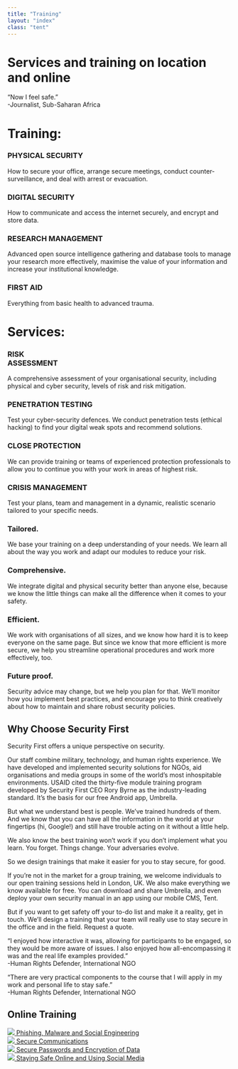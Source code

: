 ```yaml
---
title: "Training"
layout: "index"
class: "tent"
---
```

<div class="intro">
  <div class="container">
    <div class="row">
      <div class="col-12">
        <div class="d-none d-lg-block spacer-top100"></div>
        <h1 class="">Services and training on location and online</h1>
        <div class="home-description spacer-bottom100">
          <p>“Now I feel safe.” <br> -Journalist, Sub-Saharan Africa</p>
        </div>
      </div>
    </div>
  </div>
</div>
<div class="container service-list">
  <div class="row">
    <div class="col-lg-12 spacer-top100">
      <h1>Training:</h1>
    </div>
    <div class="col-lg-3">
      <div class="service-title">
        <h3 class="green">PHYSICAL SECURITY</h3>
      </div>
      <p class="service-icon">
        <i class="fa fa-eye"></i>
      </p>
      <p>How to secure your office, arrange secure meetings, conduct counter-surveillance, and deal with arrest or evacuation.</p>
    </div>
    <div class="col-lg-3">
      <div class="service-title">
        <h3 class="green">DIGITAL SECURITY</h3>
      </div>
      <p class="service-icon">
        <i class="fa fa-keyboard"></i>
      </p>
      <p>How to communicate and access the internet securely, and encrypt and store data.</p>
    </div>
    <div class="col-lg-3">
      <div class="service-title">
        <h3 class="green">RESEARCH MANAGEMENT</h3>
      </div>
      <p class="service-icon">
        <i class="fa fa-archive"></i>
      </p>
      <p>Advanced open source intelligence gathering and database tools to manage your research more effectively, maximise the
        value of your information and increase your institutional knowledge.
      </p>
    </div>
    <div class="col-lg-3">
      <div class="service-title">
        <h3 class="green">FIRST AID</h3>
      </div>
      <p class="service-icon">
        <i class="fa fa-medkit"></i>
      </p>
      <p>Everything from basic health to advanced trauma.</p>
    </div>
  </div>
</div>
<div class="container service-list">
  <div class="row">
    <div class="col-lg-12">
      <h1>Services:</h1>
    </div>
    <div class="col-lg-3">
      <div class="service-title">
        <h3 class="green">RISK<br>ASSESSMENT</h3>
      </div>
      <p class="service-icon">
        <i class="fa fa-sitemap"></i>
      </p>
      <p>A comprehensive assessment of your organisational security, including physical and cyber security, levels of risk and
        risk mitigation.
      </p>
    </div>
    <div class="col-lg-3">
      <div class="service-title">
        <h3 class="green">PENETRATION TESTING</h3>
      </div>
      <p class="service-icon">
        <i class="fa fa-cogs"></i>
      </p>
      <p>Test your cyber-security defences. We conduct penetration tests (ethical hacking) to find your digital weak spots and
        recommend solutions.
      </p>
    </div>
    <div class="col-lg-3">
      <div class="service-title">
        <h3 class="green">CLOSE PROTECTION</h3>
      </div>
      <p class="service-icon">
        <i class="fa fa-street-view"></i>
      </p>
      <p>We can provide training or teams of experienced protection professionals to allow you to continue you with your work
        in areas of highest risk.
      </p>
    </div>
    <div class="col-lg-3">
      <div class="service-title">
        <h3 class="green">CRISIS MANAGEMENT</h3>
      </div>
      <p class="service-icon">
        <i class="fa fa-flag"></i>
      </p>
      <p>Test your plans, team and management in a dynamic, realistic scenario tailored to your specific needs.</p>
    </div>
  </div>
</div>
<div class="section-gray">
  <div class="container">
    <div class="row">
      <div class="col-lg-8 offset-lg-2 center">
        <h3 class="center green">Tailored.</h3>
        <p class="grey s0">We base your training on a deep understanding of your needs. We learn all about the way you work and adapt our modules to reduce your risk.</p>
        <h3 class="center green">Comprehensive.</h3>
        <p class="grey spacer-bottom30">We integrate digital and physical security better than anyone else, because we know the little things can make all the difference when it comes to your safety.</p>
        <h3 class="center green">Efficient.</h3>
        <p class="grey spacer-bottom30">We work with organisations of all sizes, and we know how hard it is to keep everyone on the same page. But since we know that more efficient is more secure, we help you streamline operational procedures and work more effectively, too.</p>
        <h3 class="center green">Future proof.</h3>
        <p class="grey spacer-bottom30">Security advice may change, but we help you plan for that. We’ll monitor how you implement best practices, and encourage you to think creatively about how to maintain and share robust security policies.</p>
      </div>
    </div>
  </div>
</div>

<div class="container">
  <div class="row">
    <div class="col-12 spacer-top70"></div>
    <div class="col-lg-8 offset-lg-2 spacer-top70 spacer-bottom100">
      <h2>Why Choose Security First</h2>
      <p>Security First offers a unique perspective on security.</p>
      <p>Our staff combine military, technology, and human rights experience. We have developed and implemented security solutions for NGOs, aid organisations and media groups in some of the world’s most inhospitable environments. USAID cited the thirty-five module training program developed by Security First CEO Rory Byrne as the industry-leading standard. It’s the basis for our free Android app, Umbrella.</p>
      <p>But what we understand best is people. We’ve trained hundreds of them. And we know that you can have all the information in the world at your fingertips (hi, Google!) and still have trouble acting on it without a little help.</p>
      <p>We also know the best training won’t work if you don’t implement what you learn. You forget. Things change. Your adversaries evolve.</p>
      <p>So we design trainings that make it easier for you to stay secure, for good.</p>
    </div>
  </div>
</div>

<div class="intro">
  <div class="container">
    <div class="row">
      <div class="col-lg-8 offset-lg-2 spacer-top100 spacer-bottom100">
        <p>If you’re not in the market for a group training, we welcome individuals to our open training sessions held in London, UK. We also make everything we know available for free. You can download and share Umbrella, and even deploy your own security manual in an app using our mobile CMS, Tent.</p>  
        <p>But if you want to get safety off your to-do list and make it a reality, get in touch. We’ll design a training that your team will really use to stay secure in the office and in the field. Request a quote. 
        </p>
      </div>
    </div>
  </div>
</div>

<div class="section-gray">
  <div class="container">
    <div class="row">
      <div class="col-lg-6">
        <p>“I enjoyed how interactive it was, allowing for participants to be engaged, so they would be more aware of issues. I also enjoyed how all-encompassing it was and the real life examples provided.”<br>
          -Human Rights Defender, International NGO
        </p>
      </div>
      <div class="col-lg-6">
        <p>“There are very practical components to the course that I will apply in my work and personal life to stay safe.”<br>
          -Human Rights Defender, International NGO
        </p>
      </div>
    </div>
  </div>
</div>
<div class="container spacer-bottom100 spacer-top100">
  <div class="row video-list">
    <div class="col-lg-12 text-center">
      <h2 class="green">Online Training</h2>
    </div>
    <div class="clearfix"></div>
    <div class="col-lg-3 video-item">
      <a target="_blank" href="https://advocacyassembly.org/en/courses/30/#/chapter/1/lesson/1">
        <img class="img-fluid" src="/imgs/screenshot-phishing.png"/>
        <span class="lesson-text">
          Phishing, Malware and Social Engineering
        </span>
      </a>
    </div>
    <div class="col-lg-3 video-item">
      <a target="_blank" href="https://advocacyassembly.org/en/courses/33/#/chapter/1/lesson/1">
        <img class="img-fluid" src="/imgs/screenshot-communication.png" />
        <span class="lesson-text">
          Secure Communications
        </span>
      </a>
    </div>
    <div class="col-lg-3 video-item">
      <a target="_blank" href="https://advocacyassembly.org/en/courses/31/#/chapter/1/lesson/1">
        <img class="img-fluid" src="/imgs/screenshot-password.png" />
        <span class="lesson-text">
          Secure Passwords and Encryption of Data
        </span>
      </a>
    </div>
    <div class="col-lg-3 video-item">
      <a target="_blank" href="https://advocacyassembly.org/en/courses/32/#/chapter/1/lesson/1">
        <img class="img-fluid" src="/imgs/screenshot-safe.png" />
        <span class="lesson-text">
          Staying Safe Online and Using Social Media
        </span>
      </a>
    </div>
  </div>
</div>